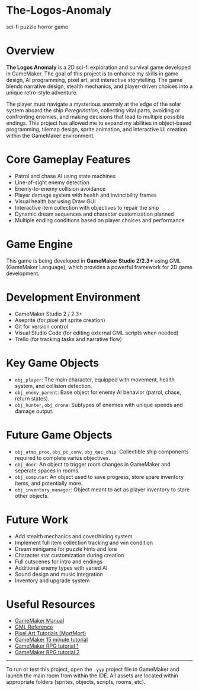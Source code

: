 # The-Logos-Anomaly
 sci-fi puzzle horror game
# Overview

**The Logos Anomaly** is a 2D sci-fi exploration and survival game developed in GameMaker. The goal of this project is to enhance my skills in game design, AI programming, pixel art, and interactive storytelling. The game blends narrative design, stealth mechanics, and player-driven choices into a unique retro-style adventure.

The player must navigate a mysterious anomaly at the edge of the solar system aboard the ship *Peregrination*, collecting vital parts, avoiding or confronting enemies, and making decisions that lead to multiple possible endings. This project has allowed me to expand my abilities in object-based programming, tilemap design, sprite animation, and interactive UI creation within the GameMaker environment.

# Core Gameplay Features

- Patrol and chase AI using state machines
- Line-of-sight enemy detection
- Enemy-to-enemy collision avoidance
- Player damage system with health and invincibility frames
- Visual health bar using Draw GUI
- Interactive item collection with objectives to repair the ship
- Dynamic dream sequences and character customization planned
- Multiple ending conditions based on player choices and performance

# Game Engine

This game is being developed in **GameMaker Studio 2/2.3+** using GML (GameMaker Language), which provides a powerful framework for 2D game development.

# Development Environment

- GameMaker Studio 2 / 2.3+
- Aseprite (for pixel art sprite creation)
- Git for version control
- Visual Studio Code (for editing external GML scripts when needed)
- Trello (for tracking tasks and narrative flow)

# Key Game Objects

- `obj_player`: The main character, equipped with movement, health system, and collision detection.
- `obj_enemy_parent`: Base object for enemy AI behavior (patrol, chase, return states).
- `obj_hunter`, `obj_drone`: Subtypes of enemies with unique speeds and damage output.

 # Future Game Objects
 
- `obj_atmo_proc`, `obj_pc_conv`, `obj_qec_chip`: Collectible ship components required to complete varius objectives.
- `obj_door`: An object to trigger room changes in GameMaker and seperate spaces in rooms.
- `obj_computer`: An object used to save progress, store spare inventory items, and potentially more.
- `obj_inventory_manager`: Object meant to act as player inventory to store other objects.

# Future Work

- Add stealth mechanics and cover/hiding system
- Implement full item collection tracking and win condition
- Dream minigame for puzzle hints and lore
- Character stat customization during creation
- Full cutscenes for intro and endings
- Additional enemy types with varied AI
- Sound design and music integration
- Inventory and upgrade system

# Useful Resources

- [GameMaker Manual](https://manual.yoyogames.com/)
- [GML Reference](https://manual.yoyogames.com/#t=GameMaker_Language%2FGML_Reference%2FGML_Reference.htm)
- [Pixel Art Tutorials (MortMort)](https://www.youtube.com/user/atMNRArt)
- [GameMaker 15 minute tutorial](https://www.youtube.com/watch?v=nwlvT-L9vFg)
- [GameMaker RPG tutorial 1](https://www.youtube.com/watch?v=1J5EydrnIPs)
- [GameMaker RPG tutorial 2](https://www.youtube.com/watch?v=xr0mqIy6DAU)

---

To run or test this project, open the `.yyp` project file in GameMaker and launch the main room from within the IDE. All assets are located within appropriate folders (sprites, objects, scripts, rooms, etc).

